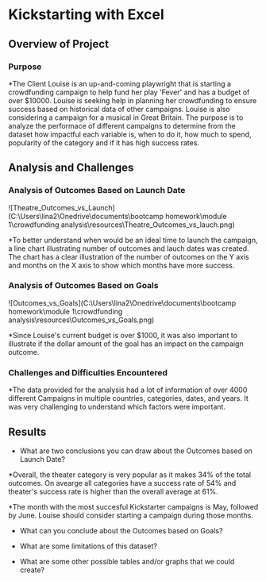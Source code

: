 # Kickstarting with Excel

## Overview of Project

### Purpose

*The Client Louise is an up-and-coming playwright that is starting a crowdfunding campaign to help fund her play 'Fever' and has a budget of over $10000. Louise is seeking help in planning her crowdfunding to ensure success based on historical data of other campaigns. Louise is also considering a campaign for a musical in Great Britain. The purpose is to analyze the performace of different campaigns to determine from the dataset how impactful each variable is, when to do it, how much to spend, popularity of the category and if it has high success rates.

## Analysis and Challenges

### Analysis of Outcomes Based on Launch Date

![Theatre_Outcomes_vs_Launch](C:\Users\lina2\Onedrive\documents\bootcamp homework\module 1\crowdfunding analysis\resources\Theatre_Outcomes_vs_lauch.png)

*To better understand when would be an ideal time to launch the campaign, a line chart illustrating number of outcomes and lauch dates was created. The chart has a clear illustration of the number of outcomes on the Y axis and months on the X axis to show which months have more success.

### Analysis of Outcomes Based on Goals

![Outcomes_vs_Goals](C:\Users\lina2\Onedrive\documents\bootcamp homework\module 1\crowdfunding analysis\resources\Outcomes_vs_Goals.png)

*Since Louise's current budget is over $1000, it was also important to illustrate if the dollar amount of the goal has an impact on the campaign outcome. 

### Challenges and Difficulties Encountered

*The data provided for the analysis had a lot of information of over 4000 different Campaigns in multiple countries, categories, dates, and years. It was very challenging to understand which factors were important.  

## Results

- What are two conclusions you can draw about the Outcomes based on Launch Date?

*Overall, the theater category is very popular as it makes 34% of the total outcomes. On avearge all categories have a success rate of 54% and theater's success rate is higher than the overall average at 61%. 

*The month with the most succesful Kickstarter campaigns is May, followed by June. Louise should consider starting a campaign during those months. 

- What can you conclude about the Outcomes based on Goals?

- What are some limitations of this dataset?

- What are some other possible tables and/or graphs that we could create?
